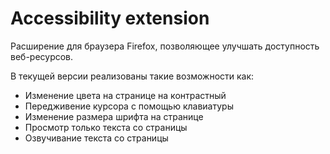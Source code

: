# Accessibility extension

Расширение для браузера Firefox, позволяющее улучшать доступность веб-ресурсов.

В текущей версии реализованы такие возможности как:

- Изменение цвета на странице на контрастный 
- Передживение курсора с помощью клавиатуры 
- Изменение размера шрифта на странице 
- Просмотр только текста со страницы
- Озвучивание текста со страницы

